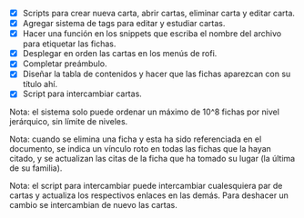 - [X] Scripts para crear nueva carta, abrir cartas, eliminar carta y editar carta.
- [X] Agregar sistema de tags para editar y estudiar cartas.
- [X] Hacer una función en los snippets que escriba el nombre del archivo para etiquetar las fichas.
- [X] Desplegar en orden las cartas en los menús de rofi.
- [X] Completar preámbulo.
- [X] Diseñar la tabla de contenidos y hacer que las fichas aparezcan con su título ahí.
- [X] Script para intercambiar cartas.

Nota: el sistema solo puede ordenar un máximo de 10^8 fichas por nivel jerárquico, sin límite de niveles.

Nota: cuando se elimina una ficha y esta ha sido referenciada en el documento, se indica un vínculo roto en todas las fichas que la hayan citado, y se actualizan las citas de la ficha que ha tomado su lugar (la última de su familia).

Nota: el script para intercambiar puede intercambiar cualesquiera par de cartas y actualiza los respectivos enlaces en las demás. Para deshacer un cambio se intercambian de nuevo las cartas.
